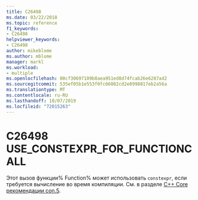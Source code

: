 ```yaml
---
title: C26498
ms.date: 03/22/2018
ms.topic: reference
f1_keywords:
- C26498
helpviewer_keywords:
- C26498
author: mikeblome
ms.author: mblome
manager: markl
ms.workload:
- multiple
ms.openlocfilehash: 00cf30697109b8aea951ed8d74fcab26e6287ad2
ms.sourcegitcommit: 535ef05b1e553f0fc66082cd2e0998817eb2a56a
ms.translationtype: MT
ms.contentlocale: ru-RU
ms.lasthandoff: 10/07/2019
ms.locfileid: "72015263"
---
```

# <a name="c26498-use_constexpr_for_functioncall"></a>C26498 USE_CONSTEXPR_FOR_FUNCTIONCALL

Этот вызов функции% Function% может использовать `constexpr`, если требуется вычисление во время компиляции. См. в разделе [C++ Core рекомендации con.5](https://github.com/isocpp/CppCoreGuidelines/blob/master/CppCoreGuidelines.md#Rconst-constexpr).
